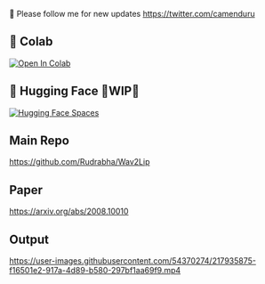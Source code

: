 🐣 Please follow me for new updates https://twitter.com/camenduru

## 🦒 Colab
[![Open In Colab](https://colab.research.google.com/assets/colab-badge.svg)](https://colab.research.google.com/github/camenduru/wav2lip-colab/blob/main/wav2lip-colab.ipynb)

## 🤗 Hugging Face 🚦WIP🚦

[![Hugging Face Spaces](https://img.shields.io/badge/%F0%9F%A4%97%20Hugging%20Face-Spaces-blue)](https://huggingface.co/spaces/camenduru/wav2lip)

## Main Repo
https://github.com/Rudrabha/Wav2Lip

## Paper
https://arxiv.org/abs/2008.10010

## Output
https://user-images.githubusercontent.com/54370274/217935875-f16501e2-917a-4d89-b580-297bf1aa69f9.mp4
